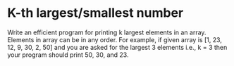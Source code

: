 # K-th largest/smallest number
Write an efficient program for printing k largest elements in an array. Elements in array can be in any order.
For example, if given array is [1, 23, 12, 9, 30, 2, 50] and you are asked for the largest 3 elements i.e., k = 3 then your program should print 50, 30, and 23.